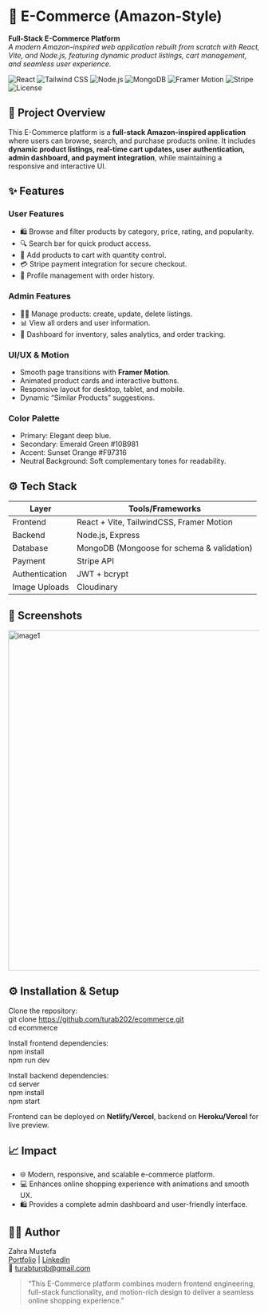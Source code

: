 # 🛒 E-Commerce (Amazon-Style)  
**Full-Stack E-Commerce Platform**  
*A modern Amazon-inspired web application rebuilt from scratch with React, Vite, and Node.js, featuring dynamic product listings, cart management, and seamless user experience.*

![React](https://img.shields.io/badge/React-18.2.0-blue?style=for-the-badge)
![Tailwind CSS](https://img.shields.io/badge/TailwindCSS-3.3.0-blue?style=for-the-badge)
![Node.js](https://img.shields.io/badge/Node.js-18-green?style=for-the-badge)
![MongoDB](https://img.shields.io/badge/MongoDB-6-brightgreen?style=for-the-badge)
![Framer Motion](https://img.shields.io/badge/FramerMotion-7.6.0-purple?style=for-the-badge)
![Stripe](https://img.shields.io/badge/Stripe-Payment-blue?style=for-the-badge)
![License](https://img.shields.io/badge/License-MIT-lightgrey?style=for-the-badge)

## 🚀 Project Overview
This E-Commerce platform is a **full-stack Amazon-inspired application** where users can browse, search, and purchase products online. It includes **dynamic product listings, real-time cart updates, user authentication, admin dashboard, and payment integration**, while maintaining a responsive and interactive UI.

## ✨ Features
### User Features
- 🛍️ Browse and filter products by category, price, rating, and popularity.  
- 🔍 Search bar for quick product access.  
- 🛒 Add products to cart with quantity control.  
- 💳 Stripe payment integration for secure checkout.  
- 👤 Profile management with order history.  

### Admin Features
- 🧑‍💼 Manage products: create, update, delete listings.  
- 📊 View all orders and user information.  
- 🔧 Dashboard for inventory, sales analytics, and order tracking.  

### UI/UX & Motion
- Smooth page transitions with **Framer Motion**.  
- Animated product cards and interactive buttons.  
- Responsive layout for desktop, tablet, and mobile.  
- Dynamic “Similar Products” suggestions.  

### Color Palette
- Primary: Elegant deep blue.  
- Secondary: Emerald Green #10B981  
- Accent: Sunset Orange #F97316  
- Neutral Background: Soft complementary tones for readability.

## ⚙️ Tech Stack
| Layer       | Tools/Frameworks |
|------------|------------------|
| Frontend   | React + Vite, TailwindCSS, Framer Motion |
| Backend    | Node.js, Express |
| Database   | MongoDB (Mongoose for schema & validation) |
| Payment    | Stripe API |
| Authentication | JWT + bcrypt |
| Image Uploads | Cloudinary |

## 📸 Screenshots

<img width="1363" height="682" alt="image1" src="https://github.com/user-attachments/assets/a510cda4-5dad-47bb-8e6e-66d808a8d8cf" />

## ⚙️ Installation & Setup
Clone the repository:  
git clone https://github.com/turab202/ecommerce.git  
cd ecommerce  

Install frontend dependencies:  
npm install  
npm run dev  

Install backend dependencies:  
cd server  
npm install  
npm start  

Frontend can be deployed on **Netlify/Vercel**, backend on **Heroku/Vercel** for live preview.

## 📈 Impact
- 🌐 Modern, responsive, and scalable e-commerce platform.  
- 💻 Enhances online shopping experience with animations and smooth UX.  
- 🛍️ Provides a complete admin dashboard and user-friendly interface.  

## 👩‍💻 Author
Zahra Mustefa  
[Portfolio](https://zahra-mustefa.netlify.app) | [LinkedIn](https://www.linkedin.com/in/zahra-mustefa-035196330)  
📧 turabturqb@gmail.com

> “This E-Commerce platform combines modern frontend engineering, full-stack functionality, and motion-rich design to deliver a seamless online shopping experience.”
